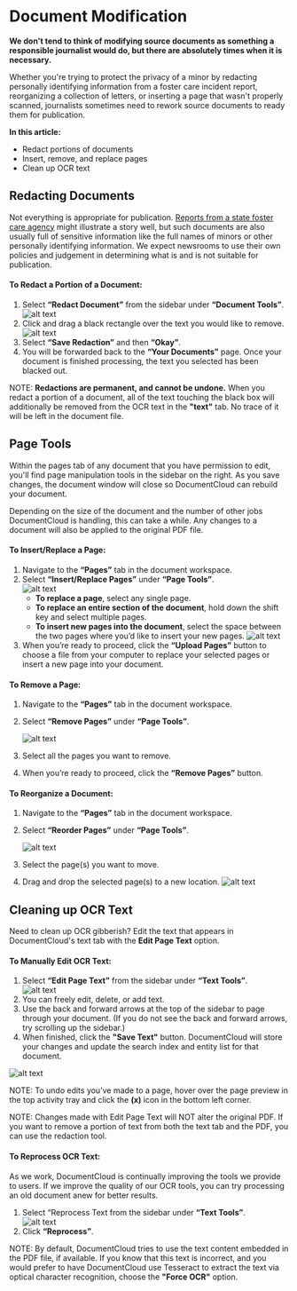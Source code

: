 # Document Modification
**We don't tend to think of modifying source documents as something a responsible journalist would do, but there are absolutely times when it is necessary.**

Whether you're trying to protect the privacy of a minor by redacting personally identifying information from a foster care incident report, reorganizing a collection of letters, or inserting a page that wasn't properly scanned, journalists sometimes need to rework source documents to ready them for publication. 

**In this article:**
* Redact portions of documents
* Insert, remove, and replace pages
* Clean up OCR text


## Redacting Documents
Not everything is appropriate for publication. [Reports from a state foster care agency](http://media.apps.chicagotribune.com/docs/ct-met-dcfs-letters.html) might illustrate a story well, but such documents are also usually full of sensitive information like the full names of minors or other personally identifying information. We expect newsrooms to use their own policies and judgement in determining what is and is not suitable for publication.

#### To Redact a Portion of a Document:

1. Select **“Redact Document”** from the sidebar under **“Document Tools”**.    
    ![alt text](../images/document_modification/redact.png)
2. Click and drag a black rectangle over the text you would like to remove.
    ![alt text](../images/document_modification/document_modification1.gif)
3. Select **“Save Redaction”** and then **“Okay”**. 
4. You will be forwarded back to the **“Your Documents”** page. Once your document is finished processing, the text you selected has been blacked out.

NOTE: **Redactions are permanent, and cannot be undone.** When you redact a portion of a document, all of the text touching the black box will additionally be removed from the OCR text in the **"text"** tab. No trace of it will be left in the document file.

## Page Tools

Within the pages tab of any document that you have permission to edit, you'll find page manipulation tools in the sidebar on the right. As you save changes, the document window will close so DocumentCloud can rebuild your document.

Depending on the size of the document and the number of other jobs DocumentCloud is handling, this can take a while. Any changes to a document will also be applied to the original PDF file.

#### To Insert/Replace a Page:

1. Navigate to the **“Pages”** tab in the document workspace.
2. Select **“Insert/Replace Pages”** under **“Page Tools”**.    
    ![alt text](../images/document_modification/insertpage.png)
    * **To replace a page**, select any single page.
    * **To replace an entire section of the document**, hold down the shift key and select multiple pages.
    * **To insert new pages into the document**, select the space between the two pages where you’d like to insert your new pages.
![alt text](../images/document_modification/document_modification2.gif)
6. When you’re ready to proceed, click the **“Upload Pages”** button to choose a file from your computer to replace your selected pages or insert a new page into your document.

#### To Remove a Page:

1. Navigate to the **“Pages”** tab in the document workspace.
2. Select **“Remove Pages”** under **“Page Tools”**.

    ![alt text](../images/document_modification/removepage.png)
3. Select all the pages you want to remove.
4. When you’re ready to proceed, click the **“Remove Pages”** button.


#### To Reorganize a Document:

1. Navigate to the **“Pages”** tab in the document workspace.
2. Select **“Reorder Pages”** under **“Page Tools”**.

    ![alt text](../images/document_modification/reorderpage.png)
3. Select the page(s) you want to move.
3. Drag and drop the selected page(s) to a new location.
    ![alt text](../images/document_modification/document_modification4.gif)

## Cleaning up OCR Text

Need to clean up OCR gibberish? Edit the text that appears in DocumentCloud's text tab with the **Edit Page Text** option. 

#### To Manually Edit OCR Text:

1. Select **“Edit Page Text”** from the sidebar under **“Text Tools”**.             
    ![alt text](../images/document_modification/editpage.png)
2. You can freely edit, delete, or add text. 
3. Use the back and forward arrows at the top of the sidebar to page through your document. (If you do not see the back and forward arrows, try scrolling up the sidebar.)
4. When finished, click the **"Save Text"** button. DocumentCloud will store your changes and update the search index and entity list for that document. 

![alt text](../images/document_modification/document_modification3.png)


NOTE: To undo edits you’ve made to a page, hover over the page preview in the top activity tray and click the **(x)** icon in the bottom left corner.

NOTE: Changes made with Edit Page Text will NOT alter the original PDF. If you want to remove a portion of text from both the text tab and the PDF, you can use the redaction tool.

#### To Reprocess OCR Text:

As we work, DocumentCloud is continually improving the tools we provide to users. If we improve the quality of our OCR tools, you can try processing an old document anew for better results. 

1. Select “Reprocess Text from the sidebar under **“Text Tools”**.           
    ![alt text](../images/document_modification/reprocess.png)
2. Click **“Reprocess”**.

NOTE: By default, DocumentCloud tries to use the text content embedded in the PDF file, if available. If you know that this text is incorrect, and you would prefer to have DocumentCloud use Tesseract to extract the text via optical character recognition, choose the **"Force OCR"** option.


